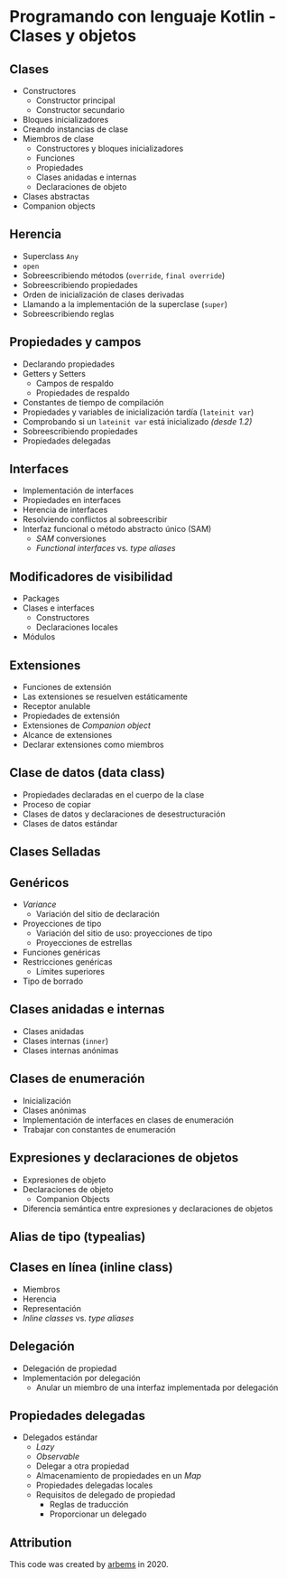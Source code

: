 # Programando con lenguaje Kotlin - Clases y objetos

## Clases

* Constructores
    * Constructor principal
    * Constructor secundario
* Bloques inicializadores
* Creando instancias de clase
* Miembros de clase
    * Constructores y bloques inicializadores 
    * Funciones 
    * Propiedades 
    * Clases anidadas e internas 
    * Declaraciones de objeto
* Clases abstractas
* Companion objects
    
## Herencia
* Superclass `Any`
* `open`
* Sobreescribiendo métodos (`override`, `final override`)
* Sobreescribiendo propiedades
* Orden de inicialización de clases derivadas
* Llamando a la implementación de la superclase (`super`)
* Sobreescribiendo reglas
 
## Propiedades y campos
* Declarando propiedades
* Getters y Setters
    * Campos de respaldo
    * Propiedades de respaldo
* Constantes de tiempo de compilación
* Propiedades y variables de inicialización tardía (`lateinit var`)
* Comprobando si un `lateinit var` está inicializado *(desde 1.2)*
* Sobreescribiendo propiedades
* Propiedades delegadas

## Interfaces
* Implementación de interfaces
* Propiedades en interfaces
* Herencia de interfaces
* Resolviendo conflictos al sobreescribir
* Interfaz funcional o método abstracto único (SAM)
    * *SAM* conversiones
    * *Functional interfaces* vs. *type aliases*

## Modificadores de visibilidad
* Packages
* Clases e interfaces
    * Constructores
    * Declaraciones locales
* Módulos

## Extensiones
* Funciones de extensión
* Las extensiones se resuelven estáticamente
* Receptor anulable
* Propiedades de extensión
* Extensiones de *Companion object*
* Alcance de extensiones
* Declarar extensiones como miembros

## Clase de datos (data class)
* Propiedades declaradas en el cuerpo de la clase
* Proceso de copiar
* Clases de datos y declaraciones de desestructuración
* Clases de datos estándar

## Clases Selladas

## Genéricos
* *Variance*
    * Variación del sitio de declaración
* Proyecciones de tipo
    * Variación del sitio de uso: proyecciones de tipo
    * Proyecciones de estrellas
* Funciones genéricas
* Restricciones genéricas
    * Límites superiores
* Tipo de borrado
   
## Clases anidadas e internas
* Clases anidadas
* Clases internas (`inner`)
* Clases internas anónimas

## Clases de enumeración
* Inicialización
* Clases anónimas
* Implementación de interfaces en clases de enumeración
* Trabajar con constantes de enumeración

## Expresiones y declaraciones de objetos
* Expresiones de objeto
* Declaraciones de objeto
    * Companion Objects
* Diferencia semántica entre expresiones y declaraciones de objetos

## Alias de tipo (typealias)

## Clases en línea (inline class)
* Miembros
* Herencia
* Representación
* *Inline classes* vs. *type aliases*

## Delegación
* Delegación de propiedad
* Implementación por delegación
    * Anular un miembro de una interfaz implementada por delegación

## Propiedades delegadas
* Delegados estándar
    * *Lazy*
    * *Observable*
    * Delegar a otra propiedad
    * Almacenamiento de propiedades en un *Map*
    * Propiedades delegadas locales
    * Requisitos de delegado de propiedad
        * Reglas de traducción
        * Proporcionar un delegado




## Attribution

This code was created by [arbems](https://github.com/arbems) in 2020.